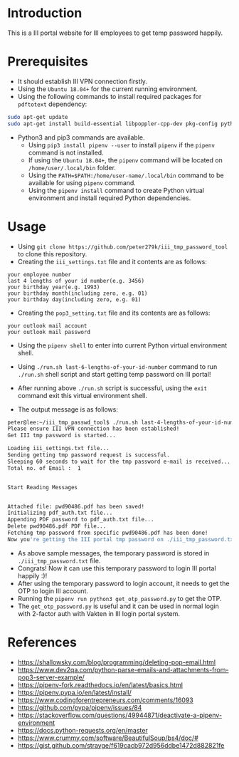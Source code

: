 # Introduction

This is a III portal website for III employees to get temp password happily.

# Prerequisites

- It should establish III VPN connection firstly.
- Using the `Ubuntu 18.04+` for the current running environment.
- Using the following commands to install required packages for `pdftotext` dependency:

```Bash
sudo apt-get update
sudo apt-get install build-essential libpoppler-cpp-dev pkg-config python3-dev
```

- Python3 and pip3 commands are available.
    - Using `pip3 install pipenv --user` to install `pipenv` if the `pipenv` command is not installed.
    - If using the `Ubuntu 18.04+`, the `pipenv` command will be located on `/home/user/.local/bin` folder.
    - Using the `PATH=$PATH:/home/user-name/.local/bin` command to be available for using `pipenv` command.
    - Using the `pipenv install` command to create Python virtual environment and install required Python dependencies.

# Usage

- Using `git clone https://github.com/peter279k/iii_tmp_password_tool` to clone this repository.
- Creating the `iii_settings.txt` file and it contents are as follows:

```
your employee number
last 4 lengths of your id number(e.g. 3456)
your birthday year(e.g. 1993)
your birthday month(including zero, e.g. 01)
your birthday day(including zero, e.g. 01)
```

- Creating the `pop3_setting.txt` file and its contents are as follows:

```
your outlook mail account
your outlook mail password
```

- Using the `pipenv shell` to enter into current Python virtual environment shell.
- Using `./run.sh last-6-lengths-of-your-id-number` command to run `./run.sh` shell script and start getting temp password on III portal!
- After running above `./run.sh` script is successful, using the `exit` command exit this virtual environment shell.

- The output message is as follows:

```Bash
peter@lee:~/iii_tmp_passwd_tool$ ./run.sh last-4-lengths-of-your-id-number
Please ensure III VPN connection has been established!
Get III tmp password is started...

Loading iii_settings.txt file...
Sending getting tmp password request is successful.
Sleeping 60 seconds to wait for the tmp password e-mail is received...
Total no. of Email :  1


Start Reading Messages


Attached file: pwd90486.pdf has been saved!
Initializing pdf_auth.txt file...
Appending PDF password to pdf_auth.txt file...
Delete pwd90486.pdf PDF file...
Fetching tmp password from specific pwd90486.pdf has been done!
Now you're getting the III portal tmp password on ./iii_tmp_password.txt file!!
```

- As above sample messages, the temporary password is stored in `./iii_tmp_password.txt` file.
- Congrats! Now it can use this temporary password to login III portal happily :)!
- After using the temporary password to login account, it needs to get the OTP to login III account.
- Running the `pipenv run python3 get_otp_password.py` to get the OTP.
- The `get_otp_password.py` is useful and it can be used in normal login with 2-factor auth with Vakten in III login portal system.

# References

- https://shallowsky.com/blog/programming/deleting-pop-email.html
- https://www.dev2qa.com/python-parse-emails-and-attachments-from-pop3-server-example/
- https://pipenv-fork.readthedocs.io/en/latest/basics.html
- https://pipenv.pypa.io/en/latest/install/
- https://www.codingforentrepreneurs.com/comments/16093
- https://github.com/pypa/pipenv/issues/84
- https://stackoverflow.com/questions/49944871/deactivate-a-pipenv-environment
- https://docs.python-requests.org/en/master
- https://www.crummy.com/software/BeautifulSoup/bs4/doc/#
- https://gist.github.com/strayge/f619cacb972d956ddbe1472d882821fe
